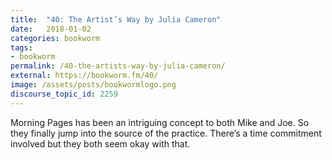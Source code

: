 ```yaml
---
title:  "40: The Artist’s Way by Julia Cameron"
date:   2018-01-02
categories: bookworm
tags:
- bookworm
permalink: /40-the-artists-way-by-julia-cameron/
external: https://bookworm.fm/40/
image: /assets/posts/bookwormlogo.png
discourse_topic_id: 2259
---
```

Morning Pages has been an intriguing concept to both Mike and Joe. So they finally jump into the source of the practice. There’s a time commitment involved but they both seem okay with that.
<!--more-->